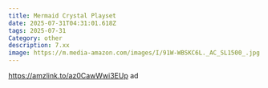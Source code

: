 ```yaml
---
title: Mermaid Crystal Playset
date: 2025-07-31T04:31:01.618Z
tags: 2025-07-31
Category: other
description: 7.xx
image: https://m.media-amazon.com/images/I/91W-WBSKC6L._AC_SL1500_.jpg
---
```

https://amzlink.to/az0CawWwi3EUp ad